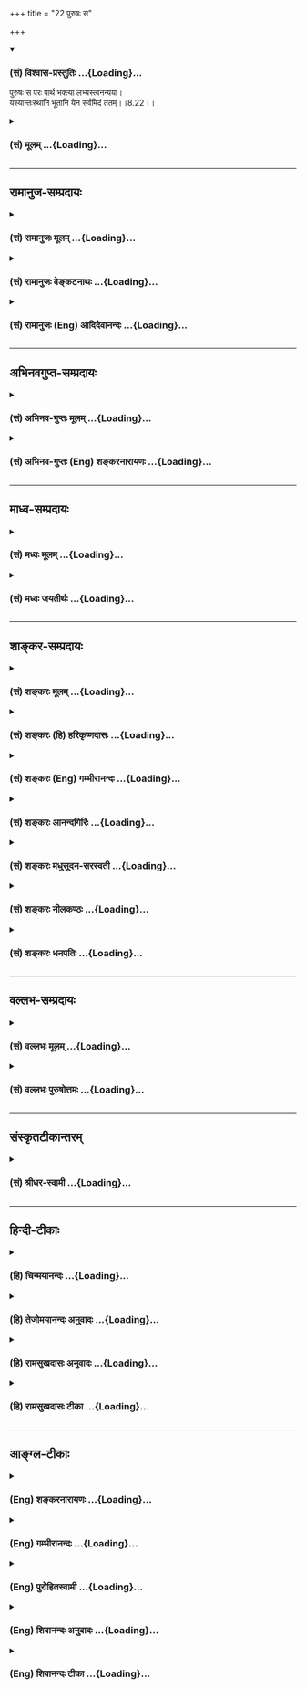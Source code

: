 +++
title = "22 पुरुषः स"

+++
<div class="js_include" newlevelforh1="3" title="(सं) विश्वास-प्रस्तुतिः" unfilled url="/purANam/mahAbhAratam/06-bhIShma-parva/02-bhagavad-gItA-parva/saMskRtam/vishvAsa-prastutiH/08_axara-para-brahma-yo/22_puruShaH_sa.md">
<details open><summary><h3>(सं) विश्वास-प्रस्तुतिः ...{Loading}...</h3></summary>

पुरुषः स परः पार्थ भक्त्या लभ्यस्त्वनन्यया।  
यस्यान्तःस्थानि भूतानि येन सर्वमिदं ततम्।।8.22।।
</details>
</div>
<div class="js_include collapsed" newlevelforh1="3" title="(सं) मूलम्" unfilled url="/purANam/mahAbhAratam/06-bhIShma-parva/02-bhagavad-gItA-parva/saMskRtam/mUlam/08_axara-para-brahma-yo/22_puruShaH_sa.md">
<details><summary><h3>(सं) मूलम् ...{Loading}...</h3></summary>

पुरुषः स परः पार्थ भक्त्या लभ्यस्त्वनन्यया।  
यस्यान्तःस्थानि भूतानि येन सर्वमिदं ततम्।।8.22।।
</details>
</div>


_________________
## रामानुज-सम्प्रदायः
<div class="js_include collapsed" newlevelforh1="3" title="(सं) रामानुजः मूलम्" unfilled url="/purANam/mahAbhAratam/06-bhIShma-parva/02-bhagavad-gItA-parva/saMskRtam/rAmAnujaH/mUlam/08_axara-para-brahma-yo/22_puruShaH_sa.md">
<details><summary><h3>(सं) रामानुजः मूलम् ...{Loading}...</h3></summary>

।।8.22।। मत्तः परतरं नान्यत् किञ्चिदस्ति धनञ्जय। मयि सर्वमिदं प्रोतं
सूत्रे मणिगणा इव।। (गीता 7।7)मामेभ्यः परमव्ययम् (गीता 7।13) इत्यादिना
निर्दिष्टस्य **यस्यान्तःस्थानि** सर्वाणि **भूतानि** **येन च** परेण
पुरुषेण **सर्वम् इदं ततं स परपुरुषो** अनन्यचेताः सततम् (गीता 8।14) इति
**अनन्यया भक्त्या लभ्यः। अथ आत्मयाथात्म्यविदः परमपुरुषनिष्ठस्य च
साधारणीम् अर्चिरादिकां गतिम् आह द्वयोः अपि अर्चिरादिका गतिः श्रुतौ
श्रुता सा च अपुनरावृत्तिलक्षणा।  
  
यथा पञ्चाग्निविद्यायांतद्य इत्थं विदुः ये चेमेऽरण्ये श्रद्धां तप
इत्युपासते तेऽर्चिषमभिसंभवन्त्यर्चिषोऽहः (छा0 उ₀ 5।10।1) इत्यादौ
अर्चिरादिकया गत्या गतस्य परब्रह्मप्राप्तिः अपुनरावृत्तिः च उक्तास
एनान्ब्रह्म गमयतिएतेन प्रतिपद्यमाना इमं मानवमावर्त्तं नावर्तन्ते (छा0 उ₀
4।15।5) इति।  
  
न च प्रजापतिवाक्यादौ श्रुतिपरविद्याङ्गभूतात्मप्राप्तिविषया इयन्तद्य
इत्थं विदुः इति गतिश्रुतिःये चेमेऽरण्ये श्रद्धां तप इत्युपासते (छा0 उ₀
5।10।1) इति परविद्यायाः पृथक्श्रुतिवैयर्थ्यात्।  
  
पञ्चाग्निविद्यायां चइति तु पञ्चम्यामाहुतावापः पुरुषवचसो भवन्ति (छा0 उ₀
5।9।1) इतिरमणीयचरणाः कपूयचरणाः (छा0 उ₀ 5।10।7) इति पुण्यपापहेतुको
मनुष्यादिभावो अपाम् एव भूतान्तरसंसृष्टानाम् आत्मनस्तु
यत्परिष्वङ्गमात्रम् इति चिदचितोर्विवेकम् अभिधायतद्य इत्थं विदुः
तेऽर्चिषमभिसंभवन्ति (छा0 उ₀ 5।10।1)इमं मानवमावर्त्तं नावर्तन्ते (छा0 उ₀
4।15।5) इति विविक्ते चिदचिद्वस्तुनि त्याज्यतया प्राप्यतया चतद्य इत्थं
विदुस्तेऽर्चिरादिना गच्छन्ति न च पुनरावर्तन्ते इति उक्तम् इति गम्यते।  
  
आत्मयाथात्म्यविदः परमपुरुषनिष्ठस्य चस एनान्ब्रह्म गमयति (छा0 उ₀ 4।15।5)
इति ब्रह्मप्राप्तिवचनात् अचिद्वियुक्तम् आत्मवस्तु ब्रह्मात्मकतया
ब्रह्मशेषतैकरसम् इत्यनुसंधेयम्।  
  
तत्क्रतुन्यायाच्च परशेषतैकरसत्वं चय आत्मनि तिष्ठन्यस्यात्मा शरीरम् (श0
ब्रा0 14।6।5।5।30) इत्यादिश्रुतिसिद्धम्।**

</details>
</div>
<div class="js_include collapsed" newlevelforh1="3" title="(सं) रामानुजः वेङ्कटनाथः" unfilled url="/purANam/mahAbhAratam/06-bhIShma-parva/02-bhagavad-gItA-parva/saMskRtam/rAmAnujaH/venkaTanAthaH/08_axara-para-brahma-yo/22_puruShaH_sa.md">
<details><summary><h3>(सं) रामानुजः वेङ्कटनाथः ...{Loading}...</h3></summary>

  
  
।।8.22।। पुरुषः सः इति श्लोके तुशब्देनार्थान्तरद्योतनात्अनन्यया भक्त्या
इत्यस्य सामर्थ्यात्पुरुषशब्दस्य परमात्मनि
पुरिशयत्वपूर्णत्वपूर्वसद्भावपुरुदानादिभिर्निमित्तैः सहस्रशीर्षा पुरुषः
\[ऋक्सं.8।4।17।8यजुस्सं.31।1\] इत्यादिप्रयोगप्राचुर्यात्परशब्देन
विशेषणाच्च पूर्वोक्तात्फलादधिकफलोपदेशार्थोऽयं श्लोक इत्यभिप्रायेणाह --
ज्ञानिन इति। विभक्तं विवेचकैरिति शेषः। विलक्षणमिति वाऽर्थः।
गगनाद्यन्तस्थितावपि गगनादेः परत्वाभावात्तत्सिद्ध्यर्थंयस्य
इत्यादिप्रसिद्धवन्निर्देशोऽत्र पूर्वोक्तपरत्वपर इति दर्शयति -- मत्त इति।
अनुवादपुरोवादयोरैकार्थ्यमिति भावः। यस्मात्परं नापरम् इत्यारभ्य तेनेदं
पूर्णं पुरुषेण सर्वम् \[श्वे.उ.3।9\] इति श्रुतिस्मारणाययेन च परेण
पुरुषेणेत्युक्तम्। भक्तेरनन्यत्वं कीदृशं इत्यत्राह -- अनन्यचेता इति।  
  

</details>
</div>
<div class="js_include collapsed" newlevelforh1="3" title="(सं) रामानुजः (Eng) आदिदेवानन्दः" unfilled url="/purANam/mahAbhAratam/06-bhIShma-parva/02-bhagavad-gItA-parva/saMskRtam/rAmAnujaH/english/AdidevAnandaH/08_axara-para-brahma-yo/22_puruShaH_sa.md">
<details><summary><h3>(सं) रामानुजः (Eng) आदिदेवानन्दः ...{Loading}...</h3></summary>

8.22 That Supreme Person has been declared in such texts as 'There is
nothing higher than Myself, O Arjuna. All this is strung on Me, as rows
of gems are on a thread' (7.7), and 'Who am beyond them and immutable'
(7.13) - He is the Supreme Person in whom all beings abide and by whom
all this is pervaded. He is to be attained by undivided devotion as
described in 'Whose mind is not in anything else' (8.14). Now, Sri Krsna
teaches the 'path of light,' described in the Srutis which is common to
the knowers of the true nature of the self and to the persons who are
devoted to the Supreme Person. The nature of this path is alified as one
of 'non-return to Samsara.' In the case of a person journeying through
the 'path of light,' as described in the text of the worship of Five
Fires is as follows: 'So those who know It (i.e., the eternal nature of
the individual self) thus, as taught in the Vidya of the Five Fires, and
those too who worhip in the forest with faith and Tapas go to the deity
ruling over the rays of light, and from there to the deity of the day'
(Cha. U., 5.10.1). The attainment of the Supreme Brahman and the
non-return to birth are declared with reference to those who go by the
path of light, etc., by the teaching that 'He the Supreme Being leads
them to Brahman ৷৷. Those who reach by this path do not return to the
(wordly) life of man' (Cha. U., 4.15.5). This declaration of the goal in
the text, 'Those who know it thus etc.,' is not with reference to the
attainment of the Atman which constitutes ony the limb of the science of
Brahman as taught in the beginning of Prajapati's teaching. For there
will then arise purposelessness for the separate teaching of the same in
regard to the principal science of the Supreme in the text. 'Those who
are in the forest worship by means of faith and austerity etc.,' (Cha.
U., 5.10.1). It is taught in the Vidya (meditation) of Five Fires:
'Thus, indeed, in the fifth oblation the waters become Purusa' (Cha. U.,
5.9.1) and 'Those with a balance of good Karmas ৷৷. and those with a
balance of bad Karmas' (Ibid., 5.10.7). What is to be understood here is
that the state of existence as men and other beings, which has its
origin in good and evil Karmas, refer to the 'waters' which alone are
mixed with other elements (i.e., to the body-mind); as for the self,
there is only contact with them and not identification. Thus, is
declared the difference between intelligent self and inanimate matter.
Then, by the texts, 'Those who know this' (Ibid., 5.10.1), 'Those who go
to the rays of light' (Ibid.), and 'They who proceed by it return not to
the human condition here,' it is instructed that those who know this
concerning the sentient and inanimate entities - the one to be attained
and the other to be rejected , they jourey along the path described by
the terms 'beginning with light and do not return to Samsara'. On
account of the passage, 'He leads them to the Brahman' (Ibid., 4.15.5),
which holds that the Brahman is attained by both the knower of real
nature of the self and the devotees of the Supreme Person and also
because of the axiom of 'results according to efforts'
(Tat-kratu-nyaya), the entity self, separated from the inanimate matter,
should be constantly meditated upon as having its sole joy in absolute
subservience to the Supreme Brahman who is Its self. The self's nature
of finding only joy consists in absolute subservience to the Surpeme
Person. This is proved from the Srutis like 'He who dwells within the
self ৷৷. whose body is the self' (Sa. Bra., 14.6.5.5.30).

</details>
</div>


_________________
## अभिनवगुप्त-सम्प्रदायः
<div class="js_include collapsed" newlevelforh1="3" title="(सं) अभिनव-गुप्तः मूलम्" unfilled url="/purANam/mahAbhAratam/06-bhIShma-parva/02-bhagavad-gItA-parva/saMskRtam/abhinava-guptaH/mUlam/08_axara-para-brahma-yo/22_puruShaH_sa.md">
<details><summary><h3>(सं) अभिनव-गुप्तः मूलम् ...{Loading}...</h3></summary>

।।8.20 -- 8.22।। सर्वतो लोकेभ्यः पुनरावत्तिः न तु मां परमेश्वरं +++(S K omit
परमेश्वरम्)+++ प्राप्य इति स्फुटयति -- पर इत्यादि प्रतिष्ठितमित्यन्तम्।
उक्तप्रकारं कालसंकलनाविवर्जितं तु वासुदेवतत्त्वम्। व्यक्तम् सर्वानुगतम्
तत्त्वेऽपि अव्यक्तम् दुष्प्रापत्वात्। तच्च भक्तिलभ्यमित्यावेदितं प्राक्।
तत्रस्थं च एतद्विश्वं यत्खलु अविनाशिरूपं ( स्वरूपम्) सदा तथाभूतम्। तत्र
कः पुनःशब्दस्य आवृत्तिशब्दस्य चार्थः स हि मध्ये तत्स्वभावविच्छेदापेक्षः।
न च सदातनविश्वोत्तीर्णविश्वाव्यतिरिक्त -- विश्वप्रतिष्ठात्मक +++(SNK [n]
विश्वनिष्ठात्मक -- )+++ परबोधस्वातन्त्र्यस्वभावस्य श्रीपरमेश्वरस्य
तद्भावप्राप्तिः +++(N -- प्राप्तस्य)+++ \[ संभवति \] येन स्वभावविच्छेदः कोऽपि
कदाप्यस्ति \[इति कल्प्येत\]। अतो युक्तमुक्ततम् मामुपेत्य तु +++(VIII 16)+++
इति।

</details>
</div>
<div class="js_include collapsed" newlevelforh1="3" title="(सं) अभिनव-गुप्तः (Eng) शङ्करनारायणः" unfilled url="/purANam/mahAbhAratam/06-bhIShma-parva/02-bhagavad-gItA-parva/saMskRtam/abhinava-guptaH/english/shankaranArAyaNaH/08_axara-para-brahma-yo/22_puruShaH_sa.md">
<details><summary><h3>(सं) अभिनव-गुप्तः (Eng) शङ्करनारायणः ...{Loading}...</h3></summary>

8.22 Parah etc. upto pratisthitam. The Absolute (Vasudevatattva) of the
above description is beyond the concept of Time Manifest : \[because\]
It is immanent in all beings. In spite of being so, It is Unmanifest :
because It is difficult to attain. That It is, however, attainable by
means of devotion has also been made clear already. In This exists this
universe which is \[Its\] perennial nature that remains always the same.
Now, what is the meaning of the word, punah 'again' and of the word
avrtti 'returning' ; This meaning certainly presupposes a conditon of
disruption of one's own nature for sometime in the intervening period.
The auspicious Supreme Lord's real nature is His Absolute Freedom viz.,
the Supreme Consciousness that transcends the universe, yet remains
identical with the universe, and serves as the basis of the universe;
and It is perennial. Hence, it cannot be assumed that there was some
disruption at any time for this real nature and that the Supreme Lord
regained that nature. Hence it is rightly said 'Having attained Me' etc.
So far the behaviour of those persons who attain the Bhagavat by
constant practice without much labour has been described. Now a
difference that lies between those who, by departing, will (or attain)
emancipation and those who will enjoyment \[of mundane life\], is
described :

</details>
</div>


_________________
## माध्व-सम्प्रदायः
<div class="js_include collapsed" newlevelforh1="3" title="(सं) मध्वः मूलम्" unfilled url="/purANam/mahAbhAratam/06-bhIShma-parva/02-bhagavad-gItA-parva/saMskRtam/madhvaH/mUlam/08_axara-para-brahma-yo/22_puruShaH_sa.md">
<details><summary><h3>(सं) मध्वः मूलम् ...{Loading}...</h3></summary>

।।8.22।। परमसाधनमाह -- पुरुष इति।

</details>
</div>
<div class="js_include collapsed" newlevelforh1="3" title="(सं) मध्वः जयतीर्थः" unfilled url="/purANam/mahAbhAratam/06-bhIShma-parva/02-bhagavad-gItA-parva/saMskRtam/madhvaH/jayatIrthaH/08_axara-para-brahma-yo/22_puruShaH_sa.md">
<details><summary><h3>(सं) मध्वः जयतीर्थः ...{Loading}...</h3></summary>

।।8.22।। भक्त्या युक्तः \[8।10\] इति
भक्तेर्भगवत्प्राप्तिसाधनत्वस्योक्तत्वात् पुनरुक्तमुत्तरं वाक्यमित्यत आह
-- **परमे**ति। अन्यैः साधनैः सहोक्तत्वेन तत्साम्यशङ्कायां साधनेषु भक्तेः
परमत्वमनेनाह। तच्च पुनर्वचनेनैव द्योत्यमिति भावः।

</details>
</div>


_________________
## शाङ्कर-सम्प्रदायः
<div class="js_include collapsed" newlevelforh1="3" title="(सं) शङ्करः मूलम्" unfilled url="/purANam/mahAbhAratam/06-bhIShma-parva/02-bhagavad-gItA-parva/saMskRtam/shankaraH/mUlam/08_axara-para-brahma-yo/22_puruShaH_sa.md">
<details><summary><h3>(सं) शङ्करः मूलम् ...{Loading}...</h3></summary>

।।8.22।। --,**पुरुषः** पुरि शयनात् पूर्णत्वाद्वा **स परः पार्थ** परः
निरतिशयः यस्मात् पुरुषात् न परं किञ्चित्। सः **भक्त्या लभ्यस्तु**
ज्ञानलक्षणया **अनन्यया** आत्मविषयया। **यस्य** पुरुषस्य **अन्तःस्थानि**
मध्यस्थानि **भूतानि** कार्यभूतानि कार्यं हि कारणस्य अन्तर्वर्ति भवति।
**येन** पुरुषेण **सर्वं इदं** जगत् **ततं** व्याप्तम् आकाशेनेव
घटादि।। प्रकृतानां योगिनां प्रणवावेशितब्रह्मबुद्धीनां कालान्तरमुक्तिभाजां
ब्रह्मप्रतिपत्तये उत्तरो मार्गो वक्तव्य इति यत्र काले इत्यादि
विवक्षितार्थसमर्पणार्थम् उच्यते आवृत्तिमार्गोपन्यासः इतरमार्गस्तुत्यर्थः
--,

</details>
</div>
<div class="js_include collapsed" newlevelforh1="3" title="(सं) शङ्करः (हि) हरिकृष्णदासः" unfilled url="/purANam/mahAbhAratam/06-bhIShma-parva/02-bhagavad-gItA-parva/saMskRtam/shankaraH/hindI/harikRShNadAsaH/08_axara-para-brahma-yo/22_puruShaH_sa.md">
<details><summary><h3>(सं) शङ्करः (हि) हरिकृष्णदासः ...{Loading}...</h3></summary>

।।8.22।। उस परमधामकी प्राप्तिका उपाय बतलाया जाता है --, शरीररूप पुरमें
शयन करनेसे या सर्वत्र परिपूर्ण होनेसे परमात्माका नाम पुरुष है। हे पार्थ
वह निरतिशय परमपुरुष जिससे पर ( सूक्ष्मश्रेष्ठ ) अन्य कुछ भी नहीं है जिस
पुरुषके अन्तर्गत समस्त कार्यरूप भूत स्थित हैं -- क्योंकि कार्य कारणके
अन्तर्वर्ती हुआ करता है -- और जिस पुरुषसे यह सारा संसार आकाशसे घट आदिकी
भाँति व्याप्त है। ऐसा परमात्मा अनन्य भक्तिसे अर्थात् आत्मविषयक ज्ञानरूप
भक्तिसे प्राप्त होने योग्य है। ,

</details>
</div>
<div class="js_include collapsed" newlevelforh1="3" title="(सं) शङ्करः (Eng) गम्भीरानन्दः" unfilled url="/purANam/mahAbhAratam/06-bhIShma-parva/02-bhagavad-gItA-parva/saMskRtam/shankaraH/english/gambhIrAnandaH/08_axara-para-brahma-yo/22_puruShaH_sa.md">
<details><summary><h3>(सं) शङ्करः (Eng) गम्भीरानन्दः ...{Loading}...</h3></summary>

8.22 O son of Prtha, sah, that; parah purusah, supreme, unsurpassable
Person-(the word purusa) derived in the sense of 'residing in the heart'
or 'all-pervasiveness'; that Person, compared to whom there is nothing
superior-; yasya, in whom, in which Person; antahsthani, are included;
bhutani, (all) the beings which are Its products-for a product remains
inherent in its cause; and yena, by whom, by which Person; tatam, is
pervaded; sarvam, all; idam, this, the Universe, as pot etc. are by
space; is tu, indeed; labhyah, reached; through ananyaya, one-pointed;
bhaktya, through devotion, characterized as Knowledge; ananyaya, which
is one pointed, which relates to the Self. The Northern Path meant for
the attainment of Braman by the yogis under discussion, who have
superimposed the idea of Brahman on the syllable Om and who are destined
to get Liberation in due course, has to be stated. Hence, in order to
present the intended idea the verse, '(O best of the Bharata dynasty) of
that time৷৷.at which,' etc. is being recited. The description of the
Path of Return (in verse 25) is by way of praising the other Path (of
Departure, in verse 24):

</details>
</div>
<div class="js_include collapsed" newlevelforh1="3" title="(सं) शङ्करः आनन्दगिरिः" unfilled url="/purANam/mahAbhAratam/06-bhIShma-parva/02-bhagavad-gItA-parva/saMskRtam/shankaraH/AnandagiriH/08_axara-para-brahma-yo/22_puruShaH_sa.md">
<details><summary><h3>(सं) शङ्करः आनन्दगिरिः ...{Loading}...</h3></summary>

।।8.22।। नन्वव्यक्तादतिरिक्तस्य तद्विलक्षणस्य परमपुरुषस्य प्राप्तौ
कश्चिदसाधारणो हेतुरेषितव्यो यस्मिन्प्रेक्षापूर्वकारी तत्प्रेक्षया
प्रवृत्तो निर्वृणोति तत्राह -- **तल्लब्धेरिति।** परस्य पुरुषस्य
सर्वकारणत्वं सर्वव्यापकत्वं च विशेषणद्वयमुदाहरति -- **यस्येति।**
निरतिशयत्वं विशदयति -- **यस्मादिति।** तुशब्दोऽवधारणार्थः। भक्तिर्भजनम्
सेवा प्रदक्षिणप्रणामादिलक्षणा तां व्यावर्तयति -- **ज्ञानेति।** उक्ताया
भक्तेर्विषयतो वैशिष्ट्यमाह -- **अनन्ययेति।** कोऽसौ पुरुषो यद्विषया
भक्तिस्तत्प्राप्तौ पर्याप्तेत्याशङ्क्योत्तरार्धं व्याचष्टे --
**यस्येति।** कथंभूतानां तदन्तःस्थत्वं तत्राह -- **कार्यं हीति।**स
पर्यगात् इति श्रुतिमाश्रित्याह -- **येनेति।**

</details>
</div>
<div class="js_include collapsed" newlevelforh1="3" title="(सं) शङ्करः मधुसूदन-सरस्वती" unfilled url="/purANam/mahAbhAratam/06-bhIShma-parva/02-bhagavad-gItA-parva/saMskRtam/shankaraH/madhusUdana-sarasvatI/08_axara-para-brahma-yo/22_puruShaH_sa.md">
<details><summary><h3>(सं) शङ्करः मधुसूदन-सरस्वती ...{Loading}...</h3></summary>

।।8.22।। इदानीम्अनन्यचेताः सततं यो मां स्मरति नित्यशः। तस्याहं सुलभः इति
प्रागुक्तं भक्तियोगमेव तत्प्राप्त्युपायमाह -- स परो निरतिशयः पुरुषः
परमात्माहमेव। अनन्यया न विद्यतेऽन्यो विषयो यस्यां तया प्रेमलक्षणया
भक्त्यैव लभ्यो नान्यथा। स क इत्यपेक्षायामाह -- यस्य
पुरुषस्यान्तःस्थान्यन्तर्वतीनि भूतानि सर्वाणि कार्याणि।
कारणान्तर्वर्तित्वात्कार्यस्य। अतएव येन पुरुषेण सर्वमिदं कार्यजातं ततं
व्याप्तम्यस्मात्परं नापरमस्ति किंचिद्यस्मान्नाणीयो न ज्यायोऽस्ति
कश्चित्। वृक्ष इव स्तब्धो दिवि तिष्ठत्येकस्तेनेदं पूर्णं पुरुषेण सर्वयच्च
किंचिज्जगत्सर्वं दृश्यते श्रूयतेऽपि वा। अन्तर्बहिश्च तत्सर्वं व्याप्य
नारायणः स्थितःसपर्यगाच्छुक्रम् इत्यादिश्रुतिभ्यश्च।

</details>
</div>
<div class="js_include collapsed" newlevelforh1="3" title="(सं) शङ्करः नीलकण्ठः" unfilled url="/purANam/mahAbhAratam/06-bhIShma-parva/02-bhagavad-gItA-parva/saMskRtam/shankaraH/nIlakaNThaH/08_axara-para-brahma-yo/22_puruShaH_sa.md">
<details><summary><h3>(सं) शङ्करः नीलकण्ठः ...{Loading}...</h3></summary>

।।8.22।। एवं ज्ञेयं प्रत्यगभिन्नं ब्रह्मोक्त्वा
जगत्कारणमुपासनीयमितोऽन्यदित्याह -- **पुरुष इति।** तुशब्दः
पूर्ववैलक्षण्यद्योतनार्थः। हे पार्थ योयं भक्त्या आराधनेन।
उपासनेनेतियावत्। कीदृश्या। अनन्यया नास्त्यन्यो यस्यां सा तया
उपास्योपासकभेदमन्तरेणाहंग्रहरूपयेत्यर्थः। तया भक्त्या यो लभ्यः स परः
पूर्वोक्तादव्यावृत्ताननुगतादक्षरादन्यः कारणात्मेति यावत्।
लभ्यत्वादेवास्यान्यत्वमपि। नह्यात्मा च लभ्यश्चेति युज्यते। अस्य
कारणत्वमेवाह -- **यस्येति।** यस्य पुरुषस्यान्तःस्थानि बीजे द्रुम इव
सर्वाणि वियदादीनि स्थावरजंगमानि च येन च इदं सर्वं ततं
व्याप्तमुपादानत्वात् स भक्त्या लभ्यत इति योजना।

</details>
</div>
<div class="js_include collapsed" newlevelforh1="3" title="(सं) शङ्करः धनपतिः" unfilled url="/purANam/mahAbhAratam/06-bhIShma-parva/02-bhagavad-gItA-parva/saMskRtam/shankaraH/dhanapatiH/08_axara-para-brahma-yo/22_puruShaH_sa.md">
<details><summary><h3>(सं) शङ्करः धनपतिः ...{Loading}...</h3></summary>

।।8.22।। तत्प्राप्तेव्याभिचारि साधनमाह। स परः पुरुषः सर्वोत्तमः
पुरिशयनात्पूर्णत्वाद्वा पुरुषः। अनन्यया न विद्यतेऽन्यो विषयो यस्यां तया।
आत्मविषययेति यावत्। भक्त्या ज्ञानलक्षणयोत्तमभक्त्या। तदुक्तंसर्वभूतेषु
यः पश्येद्भगवद्भावमात्मनः। भूतानि भगवत्यामन्येष भागवत्तोत्तमः।। ईश्वरे
तदधीनेषु बालिशेषु द्विषत्सु च। प्रेम मैत्री दयोपेक्षाः यः करोति स
मध्यमः।। अर्चायामेव हरये पूजा यः श्रद्धयेहते। न तद्भक्तेषु चान्येषु स
भक्तः प्राकृतः स्मृतः इति। वासुदेवः सर्वमिति स महात्मा सुदुर्लभः। यो वै
अन्यां देवतामुपास्ते अहमन्योऽसावन्य इति न स वेदेति तस्मात्सः परः पुरुष
अहमेव न तदभिन्नात्मनः किंचित्पृथगस्ति इत्यनन्यया भक्तया लभ्यः लब्धुं
शक्यः। ननु सतु सदैव प्राप्त इत्याशङ्क्य द्विविधो हि लाभोऽलब्धलाभो
लब्धलाभस्चेति। तत्रालब्धस्य ग्रामदे राजसेवादिना लाभ आद्यः। लब्धस्यैव
ग्रैवेयकादेराप्तवाक्याल्लाभो द्वितीयः। तत्रान्त्यलाभोऽत्राभिप्रेत
इत्याशयेन शङ्कामङ्गीकरोति। यस्य परस्य पुरुषस्यान्तर्मध्ये स्थानि
स्थितानि भूतानि सर्वाणि कार्यजातानि भूतानि यस्मिन्नधिष्ठाने
कल्पितानीत्यर्थः। कल्पितं ह्यधिष्ठास्यान्तर्भवति न व्यतिरिक्तं येन
पुरुषेणेदं सर्व जगत्ततं सत्तास्फूर्तिभ्यां व्याप्तं त्वमपि
मत्प्राप्त्यव्यभिचारिसाधिनभूतां भक्तिं यत्नेन संपादय नतु पृथानतयोऽहं मम
तु भक्तिं विनैवेश्वरलाभो भविष्यतीति विश्रम्भाश्रयणं कुर्विति ध्वनयन्
संबोधयति -- हे पार्थेति। मद्विषयानन्या भक्तिस्तवानायासलभ्येति सूचनार्थ
वा संबोधनम्।

</details>
</div>


_________________
## वल्लभ-सम्प्रदायः
<div class="js_include collapsed" newlevelforh1="3" title="(सं) वल्लभः मूलम्" unfilled url="/purANam/mahAbhAratam/06-bhIShma-parva/02-bhagavad-gItA-parva/saMskRtam/vallabhaH/mUlam/08_axara-para-brahma-yo/22_puruShaH_sa.md">
<details><summary><h3>(सं) वल्लभः मूलम् ...{Loading}...</h3></summary>

।।8.22।। पुरुषः स पर इति। अनेनाक्षरात्परस्य स्वस्य पूर्णानन्दस्य
निर्हेतुकभक्तिलभ्यत्वमुक्तम्। तेन न ज्ञानमार्गीयाणां
पुरुषोत्तमप्राप्तिरिति सिद्धम्। परस्य लक्षणमाह -- यस्यान्तस्स्थानि
भूतानि इति साक्षराणि। एतच्च स्पष्टं मृद्भक्षणप्रसङ्गेश्रीगोकुलेश्वरेयेन
सर्वमिदं ततं \[18।46\] इति माहात्म्यं परिच्छिन्नमेव व्यापकमिति
दामोदरलीलायां इदं सर्वंअक्षरधियां त्ववरोधः
सामान्यतद्भावाभ्यामौपसदवत्तदुक्तं इत्यादिसूत्रभाष्ये \[ब्र.सू.3।3।33\]
प्रपञ्चितम्। यत्तु (रामानुजाचार्यैः)
कैश्चिदुक्तंभूम्यादिप्रकृतिर्जीवभूता च भगवतो धाम इति तद्युक्तमुक्तम्।
तस्माज्जीवभूतस्य च तद्धामत्वं श्रूयतेऽपि यस्य पृथिवी शरीरं
\[बृ.उ.3।7।3\] यस्यात्मा शरीरं \[श.ब्रा.14।6।5।5\] इति। न त्वक्षरत्वं
तदा(सदा)जीवभूतस्य सम्भवति ज्ञानोत्तरं तत्त्वसिद्धेः। तस्माज्जीवातीतः
सर्वकारणकारणभूतोऽक्षरोऽपि पृथगित्यवोचाम। यत उक्तं भागवते तृतीये
\[3941\]आण्डकोशो बहिरयं पञ्चाशत्कोटिविस्तृतः। दशोत्तराधिकैर्यत्र
प्रविष्टः परमाणुवत्। लक्ष्यतेऽन्तर्गताश्चान्ये कोटिशो ह्यण्डराशयः।
तदाहुरक्षरं ब्रह्म सर्वकारणकारणम्। विष्णोर्धाम परं साक्षात् पुरुषस्य
महात्मनः।। इति तस्याक्षरस्यांशः पुरुषस्तु समष्टिव्यष्ट्यभिमानी वैराजः स
जीवलोके जीवभूत इति व्यपदिश्यते। पुरुषोत्तमस्तु एतत्ति्रयान्य इति स्वयमेव
वक्ष्यति। स च सर्वसाधनफलात्मजीवलोकोत्तरसानन्दस्वरूपो नायमात्मा प्रवचनेन
लभ्यो न मेधया न बहुना श्रुतेन \[कठो.2।22\] किन्तु यमेवैष वृणुते तेन
लभ्यः \[कठो.2।22\] इति श्रुतेः स्वानुगृहीतभक्तिलभ्य इति प्रतिभाति।
तथैवाग्रे प्रदर्शयिष्यामः।

</details>
</div>
<div class="js_include collapsed" newlevelforh1="3" title="(सं) वल्लभः पुरुषोत्तमः" unfilled url="/purANam/mahAbhAratam/06-bhIShma-parva/02-bhagavad-gItA-parva/saMskRtam/vallabhaH/puruShottamaH/08_axara-para-brahma-yo/22_puruShaH_sa.md">
<details><summary><h3>(सं) वल्लभः पुरुषोत्तमः ...{Loading}...</h3></summary>

  
  
।।8.22।। ननु यद्धामगता न निवर्तन्ते स त्वं कथं प्राप्यः
इत्याकाङ्क्षायामाह -- पुरुष इति। हे पार्थ मद्भक्त सोऽहं परः पुरुषोत्तमः
अनन्यया ऐहिकपारलौकिकयोर्मच्छरणैकरूपया मदितरज्ञानरहितया भक्त्या स्नेहेन
लभ्यः प्राप्यः। स कीदृशः इत्यत आह -- यस्येति। यस्य अन्तस्स्थानि भूतानि
चराचराणि रमणकारणात्मकानि यस्य मध्ये स्वरूपे तिष्ठन्ति येन इदं
परिदृश्यमानं सर्वं जगत् ततं व्याप्तम्। अत्रायं भावः -- लौकिकाः सर्वे
क्रीडोपयुक्ता न भवन्ति आचरणस्थितत्वात् अतस्ते ज्ञानादिना मद्धाम प्राप्यं
लीनास्तत्रैव,मुक्ता भवन्तीत्यर्थः। येन क्रीडार्थमाविर्भूतेन
तदधिष्ठानत्वादिदं मयि जगत् व्याप्तं सत् ततं विस्तृतं विभातीति भावः।  
  

</details>
</div>


_________________
## संस्कृतटीकान्तरम्
<div class="js_include collapsed" newlevelforh1="3" title="(सं) श्रीधर-स्वामी" unfilled url="/purANam/mahAbhAratam/06-bhIShma-parva/02-bhagavad-gItA-parva/saMskRtam/shrIdhara-svAmI/08_axara-para-brahma-yo/22_puruShaH_sa.md">
<details><summary><h3>(सं) श्रीधर-स्वामी ...{Loading}...</h3></summary>

।।8.22।। तत्प्राप्तौ च भक्तिरन्तरङ्गोपाय इत्युक्तमेवाह **-- पुरुष इति।**
स चाहं परः पुरुषोऽनन्यया न विद्यते अन्यः शरणत्वेन यस्यास्तया
एकान्तभक्त्यैव लभ्यो नान्यथा। परत्वमेवाह। यस्य कारणभूतस्यान्तर्मध्ये
भूतानि स्थितानि। येन च कारणभूतेन सर्वमिदं जगत्ततं व्याप्तम्।

</details>
</div>


_________________
## हिन्दी-टीकाः
<div class="js_include collapsed" newlevelforh1="3" title="(हि) चिन्मयानन्दः" unfilled url="/purANam/mahAbhAratam/06-bhIShma-parva/02-bhagavad-gItA-parva/hindI/chinmayAnandaH/08_axara-para-brahma-yo/22_puruShaH_sa.md">
<details><summary><h3>(हि) चिन्मयानन्दः ...{Loading}...</h3></summary>

।।8.22।। हिन्दुओं के उपदेष्टा भगवान् श्रीकृष्ण यहाँ उस साधन मार्ग को
बताते हैं जिसके द्वारा उस परम पुरुष को प्राप्त किया जा सकता है जिसे
अव्यक्त अक्षर कहा गया था। वह साधन मार्ग है अनन्य भक्ति। परम पुरुष से
भक्ति (निष्काम परम प्रेम) तभी वास्तविक और पूर्ण हो सकती है जब साधक भक्त
स्वयं को शरीर मन और बुद्धि द्वारा अनुभूयमान जगत् से विरत और वियुक्त करना
सीख लेता है। नित्य पारमार्थिक सत्य से प्रेम ही वह साधन है जिसके द्वारा
मिथ्या वस्तु से वैराग्य होता है। प्रखर जिज्ञासा से अनुप्राणित हुई
आत्मतत्त्व की खोज और फिर उसके साथ एकत्त्व की यह अनुभूति कि यह आत्मा मैं
हूँ अनन्य भक्ति है जिसके विषय में यहाँ बताया गया है। ध्यानावस्थित मन के
द्वारा जिस आत्मा की अनुभूति स्वस्वरूप के रूप में होती है उसे कोई
परिच्छिन्न चेतन तत्त्व नहीं समझना चाहिए जो केवल एक व्यष्टि उपाधि में ही
स्थित उसे चेतनता प्रदान कर रहा हो। यद्यपि आत्मा की खोज और अनुभव साधक
अपने हृदय में करता है तथापि उसका ज्ञान यह होता है कि यह चैतन्य आत्मा
सम्पूर्ण विश्व का अधिष्ठान है। इस हृदयस्थ आत्मा का जगदधिष्ठान सत्य
ब्रह्म के साथ एकता का निर्देश भगवान् श्रीकृष्ण इस वाक्य में देते हैं कि
जिसमें भूतमात्र स्थित है और जिससे यह सम्पूर्ण जगत् व्याप्त है वह पुरुष
है। मिट्टी के बने सभी घट मिट्टी में ही स्थित होते हैं और उनके नाम रूपरंग
और आकार विविध होते हुए भी एक ही मिट्टी उन सबमें व्याप्त होती है। सभी
लहरें तरंगें फेन आदि समुद्र में ही स्थित होते हैं और समुद्र उन्हें
व्याप्त किये रहता है। घटों के अन्तर्बाह्य उनका उपादान कारण (मूल स्वरूप)
मिट्टी और लहरों में समुद्र होता है। शुद्ध चैतन्य स्वरूप ही वह सनातन सत्य
है जिसमें अव्यक्त सृष्टि व्यक्त होती है। किसी वस्त्र पर धागे से बनाये
गये चित्र का अधिष्ठान कपास है जिसके बिना वह चित्र नहीं बन सकता था। शुद्ध
चैतन्य तत्त्व वासनाओं के विविध सांचों में ढलकर अविद्या से स्थूल रूप को
प्राप्त होकर असंख्य नामरूपमय जगत् के रूप में प्रतीत होता है। तत्पश्चात्
सर्वत्र सब लोग विषयों को देखकर आकर्षित होते हैं उनकी कामना करते हैं
उन्हें प्राप्त करने के लिए संघर्ष करते हैं। जो पुरुष आत्मस्वरूप का
साक्षात् अनुभव कर लेता है वह यह समझ लेता है कि इस नानाविध सृष्टि का एक
ही अधिष्ठान है जिसके अज्ञान से ही इस जगत् का प्रत्यक्ष हो रहा है। जीव
अज्ञान के वश इसे ही सत्य समझ कर संसार के मिथ्या दुःखों से पीड़ित रहता है
व्यक्त से अव्यक्त को लौटने के दो विभिन्न मार्गों को बताने के पश्चात् अब
भगवान् अगले प्रकरण में साधकों द्वारा प्राप्त किये जा सकने वाले दो
विभिन्न लक्ष्यों के भिन्नभिन्न मार्गों का वर्णन करते हैं। कोई साधक उस
लक्ष्य को प्राप्त होते हैं जहाँ से संसार का पुनरावर्तन होता है तथा अन्य
लक्ष्य वह है जिसे प्राप्त कर पुनः संसार को नहीं लौटना पड़ता। वे दो मार्ग
कौन से हैं भगवान् कहते हैं --

</details>
</div>
<div class="js_include collapsed" newlevelforh1="3" title="(हि) तेजोमयानन्दः अनुवादः" unfilled url="/purANam/mahAbhAratam/06-bhIShma-parva/02-bhagavad-gItA-parva/hindI/tejomayAnandaH/anuvAdaH/08_axara-para-brahma-yo/22_puruShaH_sa.md">
<details><summary><h3>(हि) तेजोमयानन्दः अनुवादः ...{Loading}...</h3></summary>

।।8.22।। हे पार्थ ! जिस (परमात्मा) के अन्तर्गत समस्त भूत हैं और जिससे यह
सम्पूर्ण (जगत्) व्याप्त है, वह परम पुरुष अनन्य भक्ति से ही प्राप्त करने
योग्य है।।

</details>
</div>
<div class="js_include collapsed" newlevelforh1="3" title="(हि) रामसुखदासः अनुवादः" unfilled url="/purANam/mahAbhAratam/06-bhIShma-parva/02-bhagavad-gItA-parva/hindI/rAmasukhadAsaH/anuvAdaH/08_axara-para-brahma-yo/22_puruShaH_sa.md">
<details><summary><h3>(हि) रामसुखदासः अनुवादः ...{Loading}...</h3></summary>

।।8.22।। हे पृथानन्दन अर्जुन ! सम्पूर्ण प्राणी जिसके अन्तर्गत हैं और
जिससे यह सम्पूर्ण संसार व्याप्त है, वह परम पुरुष परमात्मा तो
अनन्यभक्तिसे प्राप्त होनेयोग्य है।

</details>
</div>
<div class="js_include collapsed" newlevelforh1="3" title="(हि) रामसुखदासः टीका" unfilled url="/purANam/mahAbhAratam/06-bhIShma-parva/02-bhagavad-gItA-parva/hindI/rAmasukhadAsaH/TIkA/08_axara-para-brahma-yo/22_puruShaH_sa.md">
<details><summary><h3>(हि) रामसुखदासः टीका ...{Loading}...</h3></summary>

।।8.22।।***व्याख्या--*'यस्यान्तःस्थानि भूतानि येन सर्वमिदं
ततम्'--**सातवें अध्यायके बारहवें श्लोकमें भगवान्ने निषेधरूपसे कहा कि
सात्त्विक, राजस और तामस भाव मेरेसे ही होते हैं, पर मैं उनमें और वे
मेरेमें नहीं हैं। यहाँ भगवान् विधिरूपसे कहते हैं कि परमात्माके अन्तर्गत
सम्पूर्ण प्राणी हैं और परमात्मा सम्पूर्ण संसारमें परिपूर्ण हैं। इसीको
भगवान्ने नवें अध्यायके चौथे, पाँचवें और छठे श्लोकमें विधि और
निषेध--दोनों रूपोंसे कहा है। तात्पर्य यह हुआ कि मेरे सिवाय किसीकी भी
स्वतन्त्र सत्ता नहीं है। सब मेरेसे ही उत्पन्न होते हैं; मेरेमें ही स्थित
रहते हैं और मेरेमें ही लीन होते हैं, अतः सब कुछ मैं ही हुआ। वे परमात्मा
सर्वोपरि होनेपर भी सबमें व्याप्त हैं अर्थात् वे परमात्मा सब जगह हैं; सब
समयमें हैं; सम्पूर्ण वस्तुओंमें हैं, सम्पूर्ण क्रियाओंमें हैं और
सम्पूर्ण प्राणियोंमें हैं। जैसे सोनेसे बने हुए गहनोंमें पहले भी सोना ही
था, गहनारूप बननेपर भी सोना ही रहा और गहनोंके नष्ट होनेपर भी सोना ही
रहेगा। परन्तु सोनेसे बने गहनोंके नाम, रूप, आकृति, उपयोग, तौल मूल्य आदिपर
दृष्टि रहनेसे सोनेकी तरफ दृष्टि नहीं जाती। ऐसे ही संसारके पहले भी
परमात्मा थे, संसाररूपसे भी परमात्मा ही हैं और संसारका अन्त होनेपर भी
परमात्मा ही रहेंगे। परन्तु संसारको पाञ्चभौतिक, ऊँच-नीच, बड़ा-छोटा,
अनुकूल-प्रतिकूल आदि मान लेनेसे परमात्माकी तरफ दृष्टि नहीं जाती।

</details>
</div>


_________________
## आङ्ग्ल-टीकाः
<div class="js_include collapsed" newlevelforh1="3" title="(Eng) शङ्करनारायणः" unfilled url="/purANam/mahAbhAratam/06-bhIShma-parva/02-bhagavad-gItA-parva/english/shankaranArAyaNaH/08_axara-para-brahma-yo/22_puruShaH_sa.md">
<details><summary><h3>(Eng) शङ्करनारायणः ...{Loading}...</h3></summary>

8.22. The Supreme Soul. O son of Prtha, is attainable through devotion
that admits no other things; having attained Which Soul, the men of Yoga
do not get birth again; within Which exist the beings; and in Which
everything is well established, O Arjuna !

</details>
</div>
<div class="js_include collapsed" newlevelforh1="3" title="(Eng) गम्भीरानन्दः" unfilled url="/purANam/mahAbhAratam/06-bhIShma-parva/02-bhagavad-gItA-parva/english/gambhIrAnandaH/08_axara-para-brahma-yo/22_puruShaH_sa.md">
<details><summary><h3>(Eng) गम्भीरानन्दः ...{Loading}...</h3></summary>

8.22 O son of Prtha, that supreme Person-in whom are included (all) the
beings and by whom all this is pervaded-is, indeed, reached through
one-pointed devotion.

</details>
</div>
<div class="js_include collapsed" newlevelforh1="3" title="(Eng) पुरोहितस्वामी" unfilled url="/purANam/mahAbhAratam/06-bhIShma-parva/02-bhagavad-gItA-parva/english/purohitasvAmI/08_axara-para-brahma-yo/22_puruShaH_sa.md">
<details><summary><h3>(Eng) पुरोहितस्वामी ...{Loading}...</h3></summary>

8.22 O Arjuna! That Highest God, in Whom all beings abide, and Who
pervades the entire universe, is reached only by wholehearted devotion.
\[The following material (between the asterisks) is an example of what
may be a "doctored' inclusion. It does not jibe with the rest of the
material because it is not presented as metaphor and clearly implies
that worldly phenomena are spiritually determining. Maybe it was added
by an individual or individuals who were less cognizant than the
originating author. Or maybe was 'craftily' inserted to function as a
sort of litmus test - those who get"taken in' by it may be recognized as
not having "spiritual discernment'.\]

</details>
</div>
<div class="js_include collapsed" newlevelforh1="3" title="(Eng) शिवानन्दः अनुवादः" unfilled url="/purANam/mahAbhAratam/06-bhIShma-parva/02-bhagavad-gItA-parva/english/shivAnandaH/anuvAdaH/08_axara-para-brahma-yo/22_puruShaH_sa.md">
<details><summary><h3>(Eng) शिवानन्दः अनुवादः ...{Loading}...</h3></summary>

8.22 That highest Purusha, O Arjuna, is attainable by unswerving
devotion to Him alone within Whom all beings dwell and by Whom all this
is pervaded.

</details>
</div>
<div class="js_include collapsed" newlevelforh1="3" title="(Eng) शिवानन्दः टीका" unfilled url="/purANam/mahAbhAratam/06-bhIShma-parva/02-bhagavad-gItA-parva/english/shivAnandaH/TIkA/08_axara-para-brahma-yo/22_puruShaH_sa.md">
<details><summary><h3>(Eng) शिवानन्दः टीका ...{Loading}...</h3></summary>

8.22 पुरुषः Purusha; सः that; परः highest; पार्थ O Partha; भक्त्या by
devotion; लभ्यः is attainable; तु verily; अनन्यया without another object
(unswerving); यस्य of whom; अन्तःस्थानि dwelling within; भूतानि beings;
येन by whom; सर्वम् all; इदम् this; ततम् pervaded.Commentary All the
beings (effects) dwell within the Purusha (the Supreme Person; the
cause) because every effect rests within its cause. Just as the effect;
pot; rests within its cause; the clay; so also all beings and the worlds
rest within their cause; the Purusha. Therefore the whole world is
pervaded by the Purusha.Sri Sankara explains exclusive devotion as Jnana
or knowledge of the Self.Purusha is so called because everything is
filled by It (derived from the Sanskrit root pur which means to fill) or
because It rests in the body of all (derived from the Sanskrit root
pur). None is higher than It and so It is the Supreme Person.
(Cf.IX.4XI.38XV.6and7)

</details>
</div>

